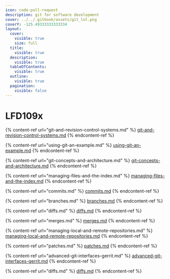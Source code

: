 ```yaml
---
icon: code-pull-request
description: git for software development
cover: ../../.gitbook/assets/git_lol.png
coverY: -125.49333333333334
layout:
  cover:
    visible: true
    size: full
  title:
    visible: true
  description:
    visible: true
  tableOfContents:
    visible: true
  outline:
    visible: true
  pagination:
    visible: false
---
```


# LFD109x

{% content-ref url="git-and-revision-control-systems.md" %}
[git-and-revision-control-systems.md](git-and-revision-control-systems.md)
{% endcontent-ref %}

{% content-ref url="using-git-an-example.md" %}
[using-git-an-example.md](using-git-an-example.md)
{% endcontent-ref %}

{% content-ref url="git-concepts-and-architecture.md" %}
[git-concepts-and-architecture.md](git-concepts-and-architecture.md)
{% endcontent-ref %}

{% content-ref url="managing-files-and-the-index.md" %}
[managing-files-and-the-index.md](managing-files-and-the-index.md)
{% endcontent-ref %}

{% content-ref url="commits.md" %}
[commits.md](commits.md)
{% endcontent-ref %}

{% content-ref url="branches.md" %}
[branches.md](branches.md)
{% endcontent-ref %}

{% content-ref url="diffs.md" %}
[diffs.md](diffs.md)
{% endcontent-ref %}

{% content-ref url="merges.md" %}
[merges.md](merges.md)
{% endcontent-ref %}

{% content-ref url="managing-local-and-remote-repositories.md" %}
[managing-local-and-remote-repositories.md](managing-local-and-remote-repositories.md)
{% endcontent-ref %}

{% content-ref url="patches.md" %}
[patches.md](patches.md)
{% endcontent-ref %}

{% content-ref url="advanced-git-interfaces-gerrit.md" %}
[advanced-git-interfaces-gerrit.md](advanced-git-interfaces-gerrit.md)
{% endcontent-ref %}

{% content-ref url="diffs.md" %}
[diffs.md](diffs.md)
{% endcontent-ref %}


